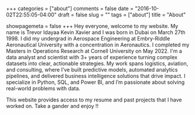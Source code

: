 +++
categories = ["about"]
comments = false
date = "2016-10-02T22:55:05-04:00"
draft = false
slug = ""
tags = ["about"]
title = "About"

showpagemeta = false
+++
Hey everyone, welcome to my website. My name is Trevor Idayaa Kevin Xavier and I was born in Dubai on March 27th 1998. I did my undergrad in Aerospace Engineering at Embry-Riddle Aeronautical University with a concentration in Aeronautics. I completed my Masters in Operations Research at Cornell University on May 2022. I'm a data analyst and scientist with 3+ years of experience turning complex datasets into clear, actionable strategies. My work spans logistics, aviation, and consulting, where I’ve built predictive models, automated analytics pipelines, and delivered business intelligence solutions that drive impact. I specialize in Python, SQL, and Power BI, and I’m passionate about solving real-world problems with data.

This website provides access to my resume and past projects that I have worked on. Take a gander and enjoy !!




